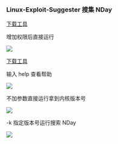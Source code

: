 ### Linux-Exploit-Suggester 搜集 NDay

[下载工具](https://github.com/The-Z-Labs/linux-exploit-suggester)

增加权限后直接运行

![](https://pic1.imgdb.cn/item/68d24ff8c5157e1a882b52a1.png)

[下载工具](https://github.com/jondonas/linux-exploit-suggester-2/blob/master/linux-exploit-suggester-2.pl)

输入 help 查看帮助

![](https://pic1.imgdb.cn/item/68d250d0c5157e1a882b5865.png)

不加参数直接运行拿到内核版本号

![](https://pic1.imgdb.cn/item/68d250f5c5157e1a882b5a15.png)

-k 指定版本号运行搜索 NDay

![](https://pic1.imgdb.cn/item/68d25102c5157e1a882b5aa6.png)